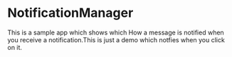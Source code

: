 # NotificationManager
This is a sample app which shows which How a message is notified when you receive a notification.This is just a demo which notfies when you click on it.
